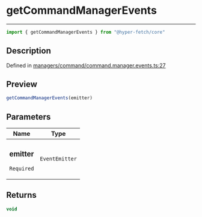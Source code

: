 

# getCommandManagerEvents

<div class="api-docs__separator" data-reactroot="">

---

</div><div class="api-docs__import" data-reactroot="">

```ts
import { getCommandManagerEvents } from "@hyper-fetch/core"
```

</div><div class="api-docs__section">

## Description

</div><div class="api-docs__description"><span class="api-docs__do-not-parse">



</span></div><p class="api-docs__definition">

Defined in [managers/command/command.manager.events.ts:27](https://github.com/BetterTyped/hyper-fetch/blob/0bdb96c0/packages/core/src/managers/command/command.manager.events.ts#L27)

</p><div class="api-docs__section">

## Preview

</div><div class="api-docs__preview fn">

```ts
getCommandManagerEvents(emitter)
```

</div><div class="api-docs__section">

## Parameters

</div><div class="api-docs__parameters"><table><thead><tr><th>Name</th><th>Type</th></tr></thead><tbody><tr param-data="emitter"><td class="api-docs__param-name required">

### emitter 

`Required`

</td><td class="api-docs__param-type">

`EventEmitter`

</td></tr></tbody></table></div><div class="api-docs__section">

## Returns

</div><div class="api-docs__returns">

```ts
void
```

</div>
